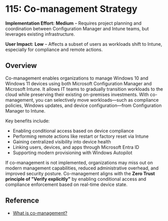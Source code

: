 # 115: Co-management Strategy

**Implementation Effort:** **Medium** – Requires project planning and coordination between Configuration Manager and Intune teams, but leverages existing infrastructure.

**User Impact:** **Low** – Affects a subset of users as workloads shift to Intune, especially for compliance and remote actions.

## Overview

Co-management enables organizations to manage Windows 10 and Windows 11 devices using both Microsoft Configuration Manager and Microsoft Intune. It allows IT teams to gradually transition workloads to the cloud while preserving their existing on-premises investments. With co-management, you can selectively move workloads—such as compliance policies, Windows updates, and device configuration—from Configuration Manager to Intune.

Key benefits include:

- Enabling conditional access based on device compliance
- Performing remote actions like restart or factory reset via Intune
- Gaining centralized visibility into device health
- Linking users, devices, and apps through Microsoft Entra ID
- Supporting modern provisioning with Windows Autopilot

If co-management is not implemented, organizations may miss out on modern management capabilities, reduced administrative overhead, and improved security posture. Co-management aligns with the **Zero Trust principle of "Verify explicitly"** by enabling conditional access and compliance enforcement based on real-time device state.

## Reference

* [What is co-management?
](https://learn.microsoft.com/en-us/mem/configmgr/comanage/overview)